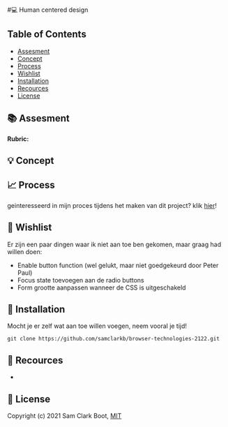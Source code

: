 #:computer: Human centered design

## Table of Contents 
* [Assesment](https://github.com/samclarkb/human-centered-design-2122#books-assessment)
* [Concept](https://github.com/samclarkb/human-centered-design-2122#bulb-concept)
* [Process](https://github.com/samclarkb/human-centered-design-2122#chart_with_upwards_trend-process)
* [Wishlist](https://github.com/samclarkb/human-centered-design-2122#memo-wishlist)
* [Installation](https://github.com/samclarkb/human-centered-design-2122#wrench-installation)
* [Recources](https://github.com/samclarkb/human-centered-design-2122#mag_right-recources)
* [License](https://github.com/samclarkb/human-centered-design-2122#bookmark-license)

## :books: Assesment 


**Rubric:** 



## :bulb: Concept
 


## :chart_with_upwards_trend: Process

geinteresseerd in mijn proces tijdens het maken van dit project? klik [hier](https://github.com/samclarkb/human-centered-design-2122/wiki/Process)!


## :memo: Wishlist
Er zijn een paar dingen waar ik niet aan toe ben gekomen, maar graag had willen doen:
* Enable button function (wel gelukt, maar niet goedgekeurd door Peter Paul)
* Focus state toevoegen aan de radio buttons
* Form grootte aanpassen wanneer de CSS is uitgeschakeld

## :wrench: Installation

Mocht je er zelf wat aan toe willen voegen, neem vooral je tijd! 

``` git clone https://github.com/samclarkb/browser-technologies-2122.git ```

## :mag_right: Recources 
- 

## :bookmark: License 
Copyright (c) 2021 Sam Clark Boot, [MIT](https://github.com/samclarkb/human-centered-design-2122/blob/main/LICENSE)


